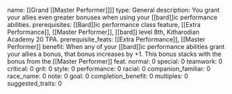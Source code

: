 name: [[Grand [[Master Performer]]]]
type: General
description: You grant your allies even greater bonuses when using your [[bard]]ic performance abilities.
prerequisites: [[Bard]]ic performance class feature, [[Extra Performance]], [[Master Performer]], [[bard]] level 8th, Kitharodian Academy 20 TPA.
prerequisite_feats: [[Extra Performance]], [[Master Performer]]
benefit: When any of your [[bard]]ic performance abilities grant your allies a bonus, that bonus increases by +1. This bonus stacks with the bonus from the [[Master Performer]] feat.
normal: 0
special: 0
teamwork: 0
critical: 0
grit: 0
style: 0
performance: 0
racial: 0
companion_familiar: 0
race_name: 0
note: 0
goal: 0
completion_benefit: 0
multiples: 0
suggested_traits: 0
